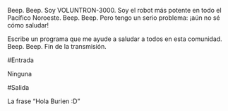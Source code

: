 Beep. Beep. Soy VOLUNTRON-3000. Soy el robot más potente en todo el Pacífico Noroeste. Beep. Beep. Pero tengo un serio problema: ¡aún no sé cómo saludar!

Escribe un programa que me ayude a saludar a todos en esta comunidad. Beep. Beep. Fin de la transmisión.

#Entrada

Ninguna

#Salida

La frase “Hola Burien :D”
